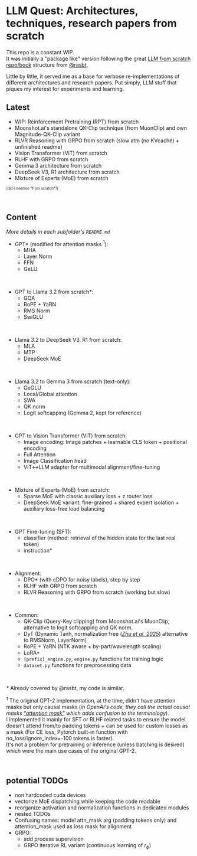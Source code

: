 # LLM Quest: Architectures, techniques, research papers from scratch

This repo is a constant WIP.  
It was initially a "package like" version following the great
[LLM from scratch repo/book](https://github.com/rasbt/LLMs-from-scratch) structure from [@rasbt](https://github.com/rasbt).

Little by little, it served me as a base for verbose re-implementations of different architectures and research
papers. Put simply, LLM stuff that piques my interest for experiments and learning.


## Latest

- WIP: Reinforcement Pretraining (RPT) from scratch
- Moonshot.ai's standalone QK-Clip technique (from MuonClip) and own Magnitude-QK-Clip variant
- RLVR Reasoning with GRPO from scratch (slow atm (no KVcache) + unfinished readme)
- Vision Transformer (ViT) from scratch
- RLHF with GRPO from scratch
- Gemma 3 architecture from scratch
- DeepSeek V3, R1 architecture from scratch
- Mixture of Experts (MoE) from scratch

<sub><sup>(did I mention "from scratch"?)</sup></sub>

&nbsp;


## Content

*More details in each subfolder's `README.md`*

 - GPT* (modified for attention masks $^1$):
    - MHA
    - Layer Norm
    - FFN
    - GeLU

&nbsp;

 - GPT to Llama 3.2 from scratch*:
    - GQA
    - RoPE + YaRN
    - RMS Norm
    - SwiGLU

&nbsp;

 - Llama 3.2 to DeepSeek V3, R1 from scratch:
    - MLA
    - MTP
    - DeepSeek MoE

&nbsp;

 - Llama 3.2 to Gemma 3 from scratch (text-only):
    - GeGLU
    - Local/Global attention
    - SWA
    - QK norm
    - Logit softcapping (Gemma 2, kept for reference)

&nbsp;

 - GPT to Vision Transformer (ViT) from scratch:
    - Image encoding: Image patches + learnable CLS token + positional encoding
    - Full Attention
    - Image Classification head
    - ViT↔LLM adapter for multimodal alignment/fine-tuning

&nbsp;
    
 - Mixture of Experts (MoE) from scratch:
    - Sparse MoE with classic auxiliary loss + z router loss
    - DeepSeek MoE variant: fine-grained + shared expert isolation + auxiliary loss-free load balancing

&nbsp;

 - GPT Fine-tuning (SFT):
    - classifier (method: retrieval of the hidden state for the last real token)
    - instruction*

&nbsp;

 - Alignment:
    - DPO* (with cDPO for noisy labels), step by step
    - RLHF with GRPO from scratch
    - RLVR Reasoning with GRPO from scratch (working but slow)

&nbsp;
    
- Common:
   - QK-Clip (Query-Key clipping) from Moonshot.ai's MuonClip, alternative to logit softcapping and QK norm.
   - DyT (Dynamic Tanh, normalization free ([*Zhu et al, 2025*](https://arxiv.org/abs/2503.10622)) alternative to 
   RMSNorm, LayerNorm)
   - RoPE + YaRN (NTK aware + by-part/wavelength scaling)
   - LoRA*
   - `[prefix]_engine.py`, `engine.py` functions for training logic
   - `dataset.py` functions for preprocessing data 

&nbsp;

*\** Already covered by @rasbt, my code is similar. 
 
$^1$ The original GPT-2 implementation, at the time, didn't have attention masks but only causal masks (*in OpenAI's
code, they call the actual causal masks ["attention
mask"](https://github.com/openai/gpt-2/blob/9b63575ef42771a015060c964af2c3da4cf7c8ab/src/model.py#L58C1-L58C38) which
adds confusion to the terminology*).  
I implemented it mainly for SFT or RLHF related tasks to ensure the model doesn't attend from/to padding tokens + can be
used for custom losses as a mask (For CE loss, Pytorch built-in function with no_loss/ignore_index=-100 tokens is
faster).  
It's not a problem for pretraining or inference (unless batching is desired) which were the main use cases of the
original GPT-2.

&nbsp;

## potential TODOs
- non hardcoded cuda devices
- vectorize MoE dispatching while keeping the code readable
- reorganize activation and normalization functions in dedicated modules
- nested TODOs
- Confusing names: model attn_mask arg (padding tokens only) and attention_mask used as loss mask for alignment
- GRPO:  
   - add process supervision
   - GRPO iterative RL variant (continuous learning of $r_{\phi}$)